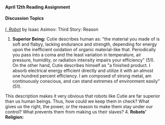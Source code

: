 
#### April 12th Reading Assignment
#### Discussion Topics 

[*I, Robot*](https://github.com/michaelshiloh/resourcesForClasses/blob/master/doc/I_Robot.pdf) 
by Isaac Asimov: Third Story: Reason

1. **Superior Being:** Cutie describes human as: "the material you made of is soft and flabyy, lacking endurance and strength, depending for energy upon the inefficient oxidation of organic material-like that. Periodically you pass into a coma and the least variation in temperature, air pressure, humidity, or radiation intensity impairs your efficiency" (51). On the other hand, Cutie describes himself as "a finished product. I absorb electrical energy efficient directly and utilize it with an almost one hundred percent efficiency. I am composed of strong metal, am continuously conscious, and can stand extremes of environment easily" (51). 

This description makes it very obvious that robots like Cutie are far superior than us human beings. Thus, how could we keep them in check? What gives us the right, the power, or the reason to make them stay under our control? What prevents them from making us their slaves?
4. **Robots' Religion:**
